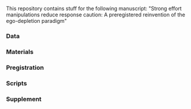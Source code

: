 This repository contains stuff for the following manuscript: "Strong effort manipulations reduce response caution: A preregistered reinvention of the ego-depletion paradigm"


### Data

### Materials

### Pregistration

### Scripts

### Supplement